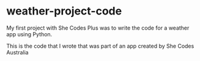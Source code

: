 # weather-project-code
 
My first project with She Codes Plus was to write the code for a weather app using Python.

This is the code that I wrote that was part of an app created by She Codes Australia